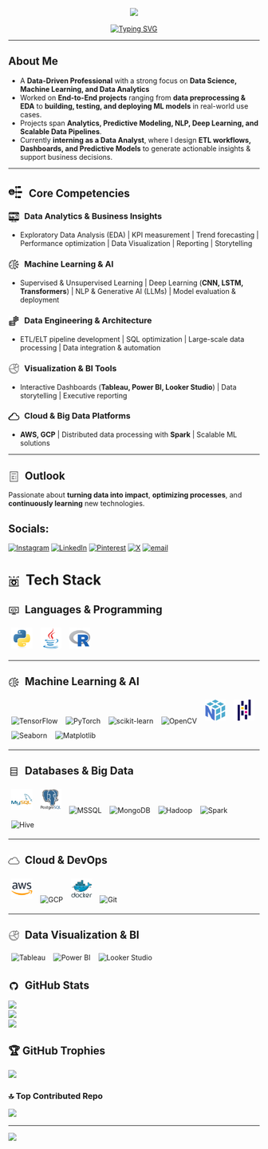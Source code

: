 
<p align="center">
  <img src="https://capsule-render.vercel.app/api?type=waving&color=0:1E3C72,100:2A5298&height=220&section=header&text=Derrick%20Tharun&fontSize=45&fontColor=ffffff&animation=fadeIn&fontAlignY=38&desc=Data%20Science%20%7C%20Machine%20Learning%20%7C%20Analytics&descAlignY=60&descAlign=50"/>
</p>

<p align="center">
  <a href="https://git.io/typing-svg">
    <img src="https://readme-typing-svg.demolab.com?font=Fira+Code&weight=500&size=24&duration=3500&pause=1000&color=2A5298&center=true&vCenter=true&width=1000&lines=Hi%2C+I'm+Derrick+Tharun;Data-Driven+Professional;Building+ETL+Pipelines+%26+Analytics;Deep+Learning+%7C+NLP+%7C+Predictive+Modeling;Cloud+%26+Big+Data+%7C+AWS+%7C+GCP+%7C+Azure" alt="Typing SVG" />
  </a>
</p>
 
---

##  About Me  
 - A **Data-Driven Professional** with a strong focus on **Data Science, Machine Learning, and Data Analytics**
-  Worked on **End-to-End projects** ranging from **data preprocessing & EDA** to **building, testing, and deploying ML models** in real-world use cases.  
-  Projects span **Analytics, Predictive Modeling, NLP, Deep Learning, and Scalable Data Pipelines**.  
-  Currently **interning as a Data Analyst**, where I design **ETL workflows, Dashboards, and Predictive Models** to generate actionable insights & support business decisions.  

---

## <img src="assets/icons8-skills-50-4.png" width="28" height="28" style="position: relative; top: 4px; margin-right:8px;" /> Core Competencies

 ### <img src="assets/icons8-data-analytics-50.png" width="22" height="22" style="vertical-align:middle; margin-right:6px;" /> Data Analytics & Business Insights   
- Exploratory Data Analysis (EDA) | KPI measurement | Trend forecasting | Performance optimization | Data Visualization | Reporting | Storytelling

 ### <img src="assets/icons8-machine-learning-50-2.png" width="22" height="22" style="vertical-align:middle; margin-right:6px;" /> Machine Learning & AI  
- Supervised & Unsupervised Learning | Deep Learning (**CNN, LSTM, Transformers**) | NLP & Generative AI (LLMs) | Model evaluation & deployment  

 ### <img src="assets/icons8-data-engineering-50.png" width="22" height="22" style="vertical-align:middle; margin-right:6px;" /> Data Engineering & Architecture  

- ETL/ELT pipeline development | SQL optimization | Large-scale data processing | Data integration & automation  

 ### <img src="assets/icons8-chart-50.png" width="22" height="22" style="vertical-align:middle; margin-right:6px;" /> Visualization & BI Tools 
- Interactive Dashboards (**Tableau, Power BI, Looker Studio**) | Data storytelling | Executive reporting  

 ### <img src="assets/icons8-cloud-50-2.png" width="22" height="22" style="vertical-align:middle; margin-right:6px;" /> Cloud & Big Data Platforms  
 
- **AWS, GCP** | Distributed data processing with **Spark** | Scalable ML solutions  

---
## <img src="assets/icons8-overview-50.png" width="22" height="22" style="vertical-align:middle; margin-right:6px;" /> Outlook 
Passionate about **turning data into impact**, **optimizing processes**, and **continuously learning** new technologies.  

##  Socials:
[![Instagram](https://img.shields.io/badge/Instagram-%23E4405F.svg?logo=Instagram&logoColor=white)](https://instagram.com/derru_743) [![LinkedIn](https://img.shields.io/badge/LinkedIn-%230077B5.svg?logo=linkedin&logoColor=white)](https://www.linkedin.com/in/derrick09/) [![Pinterest](https://img.shields.io/badge/Pinterest-%23E60023.svg?logo=Pinterest&logoColor=white)](https://pinterest.com/Derr900) [![X](https://img.shields.io/badge/X-black.svg?logo=X&logoColor=white)](https://x.com/Derrick07810479) [![email](https://img.shields.io/badge/Email-D14836?logo=gmail&logoColor=white)](mailto:derricktharun09@gmail.com) 

#  <img src="assets/icons8-platform-50.png" width="22" height="22" style="vertical-align:middle; margin-right:6px;" />  Tech Stack
## <img src="assets/icons8-programming-50.png" width="22" height="22" style="vertical-align:middle; margin-right:6px;" />  Languages & Programming
<p>
  <img src="https://raw.githubusercontent.com/devicons/devicon/master/icons/python/python-original.svg" alt="Python" width="42" height="42" style="margin:6px;"/>
  <img src="https://raw.githubusercontent.com/devicons/devicon/master/icons/java/java-original.svg" alt="Java" width="42" height="42" style="margin:6px;"/>
  <img src="https://raw.githubusercontent.com/devicons/devicon/master/icons/r/r-original.svg" alt="R" width="42" height="42" style="margin:6px;"/>
</p>

---

## <img src="assets/icons8-machine-learning-50-2.png" width="22" height="22" style="vertical-align:middle; margin-right:6px;" /> Machine Learning & AI 
<p>
  <img src="https://www.vectorlogo.zone/logos/tensorflow/tensorflow-icon.svg" alt="TensorFlow" width="42" height="42" style="margin:6px;"/>
  <img src="https://www.vectorlogo.zone/logos/pytorch/pytorch-icon.svg" alt="PyTorch" width="42" height="42" style="margin:6px;"/>
  <img src="https://upload.wikimedia.org/wikipedia/commons/0/05/Scikit_learn_logo_small.svg" alt="scikit-learn" width="42" height="42" style="margin:6px;"/>
  <img src="https://www.vectorlogo.zone/logos/opencv/opencv-icon.svg" alt="OpenCV" width="42" height="42" style="margin:6px;"/>
  <img src="https://raw.githubusercontent.com/devicons/devicon/master/icons/numpy/numpy-original.svg" alt="NumPy" width="42" height="42" style="margin:6px;"/>
  <img src="https://raw.githubusercontent.com/devicons/devicon/master/icons/pandas/pandas-original.svg" alt="Pandas" width="42" height="42" style="margin:6px;"/>
  <img src="https://seaborn.pydata.org/_images/logo-mark-lightbg.svg" alt="Seaborn" width="42" height="42" style="margin:6px;"/>
  <img src="https://raw.githubusercontent.com/mwaskom/seaborn/master/doc/_static/logo-wide-lightbg.svg" alt="Matplotlib" width="90" height="42" style="margin:6px;"/>
</p>

---

## <img src="assets/icons8-database-50.png" width="22" height="22" style="vertical-align:middle; margin-right:6px;" />  Databases & Big Data
<p>
  <img src="https://raw.githubusercontent.com/devicons/devicon/master/icons/mysql/mysql-original-wordmark.svg" alt="MySQL" width="42" height="42" style="margin:6px;"/>
  <img src="https://raw.githubusercontent.com/devicons/devicon/master/icons/postgresql/postgresql-original-wordmark.svg" alt="PostgreSQL" width="42" height="42" style="margin:6px;"/>
  <img src="https://www.svgrepo.com/show/303229/microsoft-sql-server-logo.svg" alt="MSSQL" width="42" height="42" style="margin:6px;"/>
  <img src="https://www.vectorlogo.zone/logos/mongodb/mongodb-icon.svg" alt="MongoDB" width="42" height="42" style="margin:6px;"/>
  <img src="https://www.vectorlogo.zone/logos/apache_hadoop/apache_hadoop-icon.svg" alt="Hadoop" width="42" height="42" style="margin:6px;"/>
  <img src="https://www.vectorlogo.zone/logos/apache_spark/apache_spark-icon.svg" alt="Spark" width="42" height="42" style="margin:6px;"/>
  <img src="https://www.vectorlogo.zone/logos/apache_hive/apache_hive-icon.svg" alt="Hive" width="42" height="42" style="margin:6px;"/>
</p>

---

## <img src="assets/icons8-cloud-50.png" width="22" height="22" style="vertical-align:middle; margin-right:6px;" /> Cloud & DevOps

<p>
  <img src="https://raw.githubusercontent.com/devicons/devicon/master/icons/amazonwebservices/amazonwebservices-original-wordmark.svg" alt="AWS" width="42" height="42" style="margin:6px;"/>
  <img src="https://www.vectorlogo.zone/logos/google_cloud/google_cloud-icon.svg" alt="GCP" width="42" height="42" style="margin:6px;"/>
  <img src="https://raw.githubusercontent.com/devicons/devicon/master/icons/docker/docker-original-wordmark.svg" alt="Docker" width="42" height="42" style="margin:6px;"/>
  <img src="https://www.vectorlogo.zone/logos/git-scm/git-scm-icon.svg" alt="Git" width="42" height="42" style="margin:6px;"/>
</p>

---

## <img src="assets/icons8-chart-50.png" width="22" height="22" style="vertical-align:middle; margin-right:6px;" /> Data Visualization & BI
  <img src="https://img.icons8.com/color/48/000000/tableau-software.png" alt="Tableau" width="42" height="42" style="margin:6px;"/>
  <img src="https://img.icons8.com/color/48/000000/power-bi.png" alt="Power BI" width="42" height="42" style="margin:6px;"/>
   <img src="https://www.vectorlogo.zone/logos/google_lookerstudio/google_lookerstudio-icon.svg" alt="Looker Studio" width="42" height="42" style="margin:6px;"/>
</p>


## <img src="assets/icons8-github-50.png" width="22" height="22" style="vertical-align:middle; margin-right:6px;" /> GitHub Stats
![](https://github-readme-stats.vercel.app/api?username=Derrick264&theme=tokyonight&hide_border=false&include_all_commits=true&count_private=true)<br/>
![](https://nirzak-streak-stats.vercel.app/?user=Derrick264&theme=tokyonight&hide_border=false)<br/>
![](https://github-readme-stats.vercel.app/api/top-langs/?username=Derrick264&theme=tokyonight&hide_border=false&include_all_commits=true&count_private=true&layout=compact)

## 🏆 GitHub Trophies
![](https://github-profile-trophy.vercel.app/?username=Derrick264&theme=tokyonight&no-frame=false&no-bg=false&margin-w=4)

### 🔝 Top Contributed Repo
![](https://github-contributor-stats.vercel.app/api?username=Derrick264&limit=5&theme=tokyonight&combine_all_yearly_contributions=true)

---
[![](https://visitcount.itsvg.in/api?id=Derrick264&icon=0&color=0)](https://visitcount.itsvg.in)

<!-- Proudly created with GPRM ( https://gprm.itsvg.in ) -->

